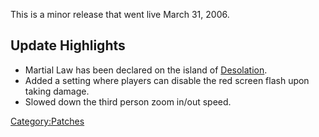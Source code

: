This is a minor release that went live March 31, 2006.

## Update Highlights

- Martial Law has been declared on the island of
  [Desolation](../Desolation.md).
- Added a setting where players can disable the red screen flash upon
  taking damage.
- Slowed down the third person zoom in/out speed.

[Category:Patches](../Category:Patches.md)
